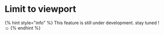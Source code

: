 # Limit to viewport

{% hint style="info" %}
This feature is still under development. stay tuned ! ☺️
{% endhint %}



